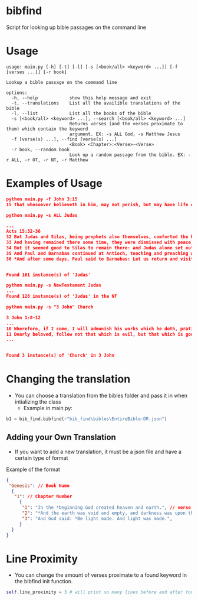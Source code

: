 # bibfind
 Script for looking up bible passages on the command line 


# Usage 
```  
usage: main.py [-h] [-t] [-l] [-s [<book/all> <keyword> ...]] [-f [verses ...]] [-r book]

Lookup a bible passage on the command line

options:
  -h, --help            show this help message and exit
  -t, --translations    List all the availible translations of the bible
  -l, --list            List all the books of the bible
  -s [<book/all> <keyword> ...], --search [<book/all> <keyword> ...]
                        Returns verses (and the verses proximate to them) which contain the keyword
                        argument. EX: -s ALL God, -s Matthew Jesus
  -f [verse(s) ...], --find [verse(s) ...]
                        <Book> <Chapter>:<Verse>-<Verse>
  -r book, --random book
                        Look up a random passage from the bible. EX: -r ALL, -r OT, -r NT, -r Matthew
```

# Examples of Usage
``` JSON
python main.py -f John 3:15
15 That whosoever believeth in him, may not perish, but may have life everlasting.
```

``` JSON
python main.py -s ALL Judas

...
Acts 15:32-36
32 But Judas and Silas, being prophets also themselves, comforted the brethren with many words, and confirmed them.
33 And having remained there some time, they were dismissed with peace, by the brethren, to those who had sent them.
34 But it seemed good to Silas to remain there: and Judas alone set out for Jerusalem.
35 And Paul and Barnabas continued at Antioch, teaching and preaching with many others the word of the Lord.
36 *And after some days, Paul said to Barnabas: Let us return and visit the brethren in all the cities, wherein we have preached the word of the Lord, to see how they do.


Found 161 instance(s) of 'Judas'
```

``` JSON
python main.py -s NewTestament Judas
...
Found 128 instance(s) of 'Judas' in the NT
```


``` JSON
python main.py -s "3 John" Church 

3 John 1:8-12
...
10 Wherefore, if I come, I will admonish his works which he doth, prating against us with malicious words: and as if these things were not enough for him, neither doth he himself receive the brethren: and those that do receive them he forbiddeth, and casteth out of the church.
11 Dearly beloved, follow not that which is evil, but that which is good. He that doth good, is of God: he that doth evil, hath not seen God.
...


Found 3 instance(s) of 'Church' in 3 John
```

# Changing the translation
- You can choose a translation from the bibles folder and pass it in when intializing the class
  - Example in main.py: 
``` python 
b1 = bib_find.bibfind(r"bib_find\bibles\EntireBible-DR.json")
 ```

 ## Adding your Own Translation 
 - If you want to add a new translation, it must be a json file and have a certain type of format
  
Example of the format 
``` json
{
 "Genesis": // Book Name
  {
   "1": // Chapter Number
     {
      "1": "In the *beginning God created heaven and earth.", // verse 
      "2": "*And the earth was void and empty, and darkness was upon the face of the deep: and   the   Spirit of God moved over the waters.",
      "3": "And God said: *Be light made. And light was made.",
     }
  }
}

```

 # Line Proximity 
 - You can change the amount of verses proximate to a found keyword in the bibfind init function.
``` python 
self.line_proximity = 3 # will print so many lines before and after found keyword 
```
